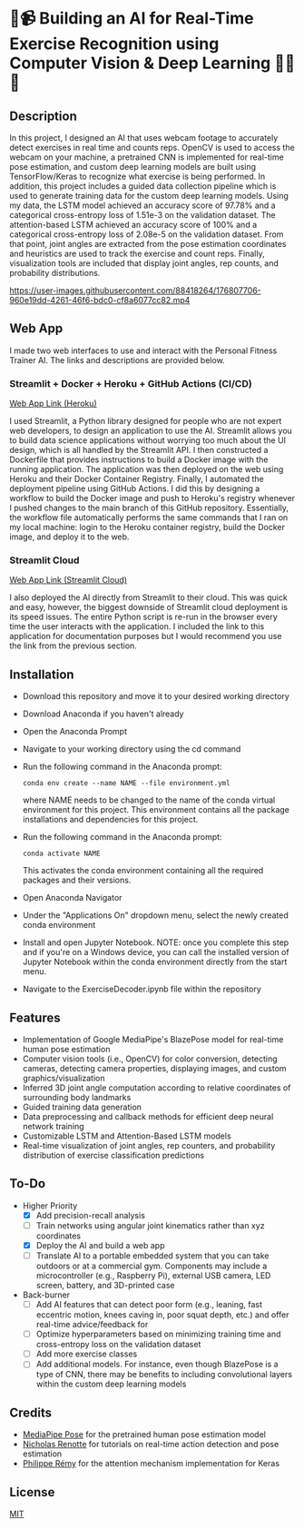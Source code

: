 # :robot::video_camera: Building an AI for Real-Time Exercise Recognition using Computer Vision & Deep Learning :weight_lifting_man::muscle:

## Description
In this project, I designed an AI that uses webcam footage to accurately detect exercises in real time and counts reps. OpenCV is used to access the webcam on your machine, a pretrained CNN is implemented for real-time pose estimation, and custom deep learning models are built using TensorFlow/Keras to recognize what exercise is being performed. In addition, this project includes a guided data collection pipeline which is used to generate training data for the custom deep learning models. Using my data, the LSTM model achieved an accuracy score of 97.78% and a categorical cross-entropy loss of 1.51e-3 on the validation dataset. The attention-based LSTM achieved an accuracy score of 100% and a categorical cross-entropy loss of 2.08e-5 on the validation dataset. From that point, joint angles are extracted from the pose estimation coordinates and heuristics are used to track the exercise and count reps. Finally, visualization tools are included that display joint angles, rep counts, and probability distributions. 

https://user-images.githubusercontent.com/88418264/176807706-960e19dd-4261-46f6-bdc0-cf8a6077cc82.mp4

## Web App
I made two web interfaces to use and interact with the Personal Fitness Trainer AI. The links and descriptions are provided below.  

### Streamlit + Docker + Heroku + GitHub Actions (CI/CD)

[Web App Link (Heroku)](https://ai-personal-fitness-trainer.herokuapp.com/)

I used Streamlit, a Python library designed for people who are not expert web developers, to design an application to use the AI. Streamlit allows you to build data science applications without worrying too much about the UI design, which is all handled by the Streamlit API. I then constructed a Dockerfile that provides instructions to build a Docker image with the running application. The application was then deployed on the web using Heroku and their Docker Container Registry. Finally, I automated the deployment pipeline using GitHub Actions. I did this by designing a workflow to build the Docker image and push to Heroku's registry whenever I pushed changes to the main branch of this GitHub repository. Essentially, the workflow file automatically performs the same commands that I ran on my local machine: login to the Heroku container registry, build the Docker image, and deploy it to the web.

### Streamlit Cloud

[Web App Link (Streamlit Cloud)](https://chrisprasanna-exercise-recognition-ai-app-app-enjv7a.streamlitapp.com/)

I also deployed the AI directly from Streamlit to their cloud. This was quick and easy, however, the biggest downside of Streamlit cloud deployment is its speed issues. The entire Python script is re-run in the browser every time the user interacts with the application. I included the link to this application for documentation purposes but I would recommend you use the link from the previous section. 

## Installation
- Download this repository and move it to your desired working directory
- Download Anaconda if you haven't already
- Open the Anaconda Prompt
- Navigate to your working directory using the cd command
- Run the following command in the Anaconda prompt:
	```
  	conda env create --name NAME --file environment.yml
  	```
	where NAME needs to be changed to the name of the conda virtual environment for this project. This environment contains all the package installations and dependencies for this project.
  
- Run the following command in the Anaconda prompt:
  	```
  	conda activate NAME
  	```
	This activates the conda environment containing all the required packages and their versions. 
  
- Open Anaconda Navigator
- Under the "Applications On" dropdown menu, select the newly created conda environment
- Install and open Jupyter Notebook. NOTE: once you complete this step and if you're on a Windows device, you can call the installed version of Jupyter Notebook within the conda environment directly from the start menu.  
- Navigate to the ExerciseDecoder.ipynb file within the repository

## Features

- Implementation of Google MediaPipe's BlazePose model for real-time human pose estimation
- Computer vision tools (i.e., OpenCV) for color conversion, detecting cameras, detecting camera properties, displaying images, and custom graphics/visualization 
- Inferred 3D joint angle computation according to relative coordinates of surrounding body landmarks
- Guided training data generation
- Data preprocessing and callback methods for efficient deep neural network training
- Customizable LSTM and Attention-Based LSTM models
- Real-time visualization of joint angles, rep counters, and probability distribution of exercise classification predictions

## To-Do

* Higher Priority
	- [x] Add precision-recall analysis
	- [ ] Train networks using angular joint kinematics rather than xyz coordinates
	- [x] Deploy the AI and build a web app
	- [ ] Translate AI to a portable embedded system that you can take outdoors or at a commercial gym. Components may include a microcontroller (e.g., Raspberry Pi), external USB camera, LED screen, battery, and 3D-printed case
* Back-burner
	- [ ] Add AI features that can detect poor form (e.g., leaning, fast eccentric motion, knees caving in, poor squat depth, etc.) and offer real-time advice/feedback for 
	- [ ] Optimize hyperparameters based on minimizing training time and cross-entropy loss on the validation dataset
	- [ ] Add more exercise classes
	- [ ] Add additional models. For instance, even though BlazePose is a type of CNN, there may be benefits to including convolutional layers within the custom deep learning models

## Credits

- [MediaPipe Pose](https://google.github.io/mediapipe/solutions/pose.html) for the pretrained human pose estimation model
- [Nicholas Renotte](https://github.com/nicknochnack) for tutorials on real-time action detection and pose estimation
- [Philippe Rémy](https://github.com/philipperemy/keras-attention-mechanism) for the attention mechanism implementation for Keras

## License
[MIT](https://github.com/chrisprasanna/Exercise_Recognition_AI/blob/main/LICENSE)
